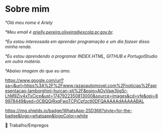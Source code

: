 # Sobre mim
*_°Olá meu nome é Ariely_*

*_°Meu email é arielly.pereira.oliveira@escola.pr.gov.br._*

*_°Eu estou interessada em aprender programação e um dia fazeer disso minha renda._*

*_°Eu estou aprendendo a programar INDEX.HTML, GITHUB e PortugolStudio em outra matéria._*

*_°Abaixo imagem do que eu amo._*

https://www.google.com/url?sa=i&url=https%3A%2F%2Fwww.razaoautomovel.com%2Fnoticias%2Fapresentacao-lamborghini-hurcan-stj%2F&psig=AOvVaw3jjgSr-LhM9Ziv4xTxCicp&ust=1747922350813000&source=images&cd=vfe&opi=89978449&ved=0CBQQjRxqFwoTCPjCpfzctI0DFQAAAAAdAAAAABAL

https://img.shields.io/badge/WhatsApp-25D366?style=for-the-badge&logo=whatsapp&logoColor=white

🥅 Trabalho/Empregos
